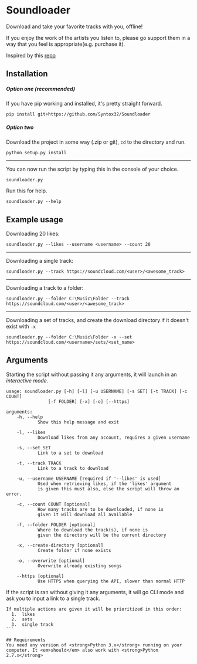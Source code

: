 # Soundloader
Download and take your favorite tracks with you, offline!

If you enjoy the work of the artists you listen to, please go support them in a way that you feel
is appropriate(e.g. purchase it).

Inspired by this <a href="https://github.com/013/Soundcloud-Downloader">repo</a>

## Installation

##### Option one (recommended)
If you have pip working and installed, it's pretty straight forward.

```
pip install git+https://github.com/Syntox32/Soundloader
```

##### Option two

Download the project in some way (.zip or git), `cd` to the directory and run.

```
python setup.py install
```
---

You can now run the script by typing this in the console of your choice.
```
soundloader.py
```

Run this for help.

```
soundloader.py --help
```

## Example usage

Downloading 20 likes:

```
soundloader.py --likes --username <username> --count 20
```
---

Downloading a single track:
```
soundloader.py --track https://soundcloud.com/<user>/<awesome_track>
```
---

Downloading a track to a folder:
```
soundloader.py --folder C:\Music\Folder --track https://soundcloud.com/<user>/<awesome_track>
```
---

Downloading a set of tracks, and create the download directory if it doesn't exist with `-x`
```
soundloader.py --folder C:\Music\Folder -x --set https://soundcloud.com/<username>/sets/<set_name>
```

## Arguments

Starting the script without passing it any arguments, it will launch in an *interactive mode*.

```
usage: soundloader.py [-h] [-l] [-u USERNAME] [-s SET] [-t TRACK] [-c COUNT]
				[-f FOLDER] [-x] [-o] [--https]
```

```
arguments:
	-h, --help            
			Show this help message and exit
			
	-l, --likes           
			Download likes from any account, requires a given username
			
	-s, --set SET     
			Link to a set to download
			
	-t, --track TRACK
			Link to a track to download
			
	-u, --username USERNAME [required if '--likes' is used]
			Used when retrieving likes, if the 'likes' argument 
			is given this must also, else the script will throw an error.
			
	-c, --count COUNT [optional]
			How many tracks are to be downloaded, if none is
			given it will download all available
			
	-f, --folder FOLDER [optional]
			Where to download the track(s), if none is 
			given the directory will be the current directory
			
	-x, --create-directory [optional]
			Create folder if none exists

	-o, --overwrite [optional]
			Overwrite already existing songs
	
	--https [optional]
			Use HTTPS when querying the API, slower than normal HTTP
```

If the script is ran without giving it any arguments, it will go CLI mode and ask you to input a link to a single track.
````
If multiple actions are given it will be prioritized in this order:
  1.  likes  
  2.  sets  
  3.  single track    
```

## Requirements
You need any version of <strong>Python 3.x</strong> running on your computer. It <em>should</em> also work with <strong>Python 2.7.x</strong>
